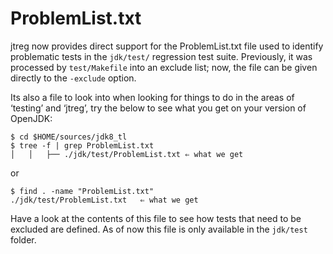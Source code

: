 # ProblemList.txt

jtreg now provides direct support for the ProblemList.txt file used to identify problematic tests in the ```jdk/test/``` regression test suite. Previously, it was processed by ```test/Makefile``` into an exclude list; now, the file can be given directly to the ```-exclude``` option.

Its also a file to look into when looking for things to do in the areas of ‘testing’ and ‘jtreg’, try the below to see what you get on your version of OpenJDK:

```
$ cd $HOME/sources/jdk8_tl
$ tree -f | grep ProblemList.txt
│   │   ├── ./jdk/test/ProblemList.txt ⇐ what we get
```

or 

```
$ find . -name "ProblemList.txt"
./jdk/test/ProblemList.txt   ⇐ what we get
```

Have a look at the contents of this file to see how tests that need to be excluded are defined. As of now this file is only available in the ```jdk/test``` folder.

